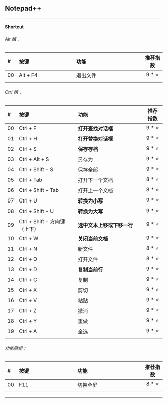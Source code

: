 ## Notepad++

---

#### Shortcut

###### Alt 组：

| # | 按键 | 功能 | 推荐指数 |
| :--- | :--- | :--- | :---: |
| 00 | Alt + F4 | 退出文件 | 9 * ⭐ |
|   |<img width=400px/>|<img width=500px/>|<img width=100px/>|

###### Ctrl 组：

| # | 按键 | 功能 | 推荐指数 |
| :--- | :--- | :--- | :---: |
| 00 | Ctrl + F | **打开查找对话框** | 9 * ⭐ |
| 01 | Ctrl + H | **打开替换对话框** | 9 * ⭐ |
| 02 | Ctrl + S | **保存存档** | 9 * ⭐ | 
| 03 | Ctrl + Alt + S | 另存为 | 9 * ⭐ |
| 04 | Ctrl + Shift + S | 保存全部 | 9 * ⭐ |
| 05 | Ctrl + Tab | 打开下一个文档 | 8 * ⭐ |
| 06 | Ctrl + Shift + Tab | 打开上一个文档 | 8 * ⭐ |
| 07 | Ctrl + U | **转换为小写** | 9 * ⭐ |
| 08 | Ctrl + Shift + U | **转换为大写** | 9 * ⭐ |
| 09 | Ctrl + Shift + 方向键（上下）| **选中文本上移或下移一行** | 9 * ⭐ |
| 10 | Ctrl + W | **关闭当前文档** | 9 * ⭐ |
| 11 | Ctrl + N | 新文件 | 8 * ⭐ |
| 12 | Ctrl + O | 打开文件 | 8 * ⭐ | 
| 13 | Ctrl + D | **复制当前行** | 9 * ⭐ | 
| 14 | Ctrl + C | 复制 | 9 * ⭐ | 
| 15 | Ctrl + X | 剪切 | 9 * ⭐ | 
| 16 | Ctrl + V | 粘贴 | 9 * ⭐ | 
| 17 | Ctrl + Z | 撤消 | 9 * ⭐ | 
| 18 | Ctrl + Y | 重做 | 9 * ⭐ | 
| 19 | Ctrl + A | 全选 | 9 * ⭐ | 
|   |<img width=400px/>|<img width=500px/>|<img width=100px/>|

###### 功能键组：

| # | 按键 | 功能 | 推荐指数 |
| :--- | :--- | :--- | :---: |
| 00 | F11 | 切换全屏 | 8 * ⭐ |
|   |<img width=400px/>|<img width=500px/>|<img width=100px/>|

---


